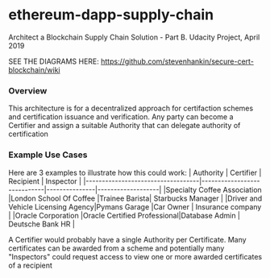 # ethereum-dapp-supply-chain

Architect a Blockchain Supply Chain Solution - Part B.  Udacity Project, April 2019

SEE THE DIAGRAMS HERE: https://github.com/stevenhankin/secure-cert-blockchain/wiki

### Overview
This architecture is for a decentralized approach for certifaction schemes and certification issuance and verification.
Any party can become a Certifier and assign a suitable Authority that can delegate authority of certification

### Example Use Cases
Here are 3 examples to illustrate how this could work:
| Authority                         | Certifier                   | Recipient     | Inspector         |
|-----------------------------------|-----------------------------|---------------|-------------------|
|Specialty Coffee Association       |London School Of Coffee      |Trainee Barista| Starbucks Manager |
|Driver and Vehicle Licensing Agency|Pymans Garage                |Car Owner      | Insurance company |
|Oracle Corporation                 |Oracle Certified Professional|Database Admin | Deutsche Bank HR  |

A Certifier would probably have a single Authority per Certificate.  Many certificates can be awarded from a scheme and potentially many "Inspectors" could request access to view one or more awarded certificates of a recipient
